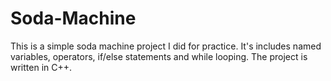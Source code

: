 # Soda-Machine

This is a simple soda machine project I did for practice. It's includes named variables, operators, if/else statements and while looping. The project is written in C++.
